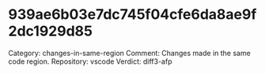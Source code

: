 # 939ae6b03e7dc745f04cfe6da8ae9f2dc1929d85

Category: changes-in-same-region
Comment: Changes made in the same code region.
Repository: vscode
Verdict: diff3-afp